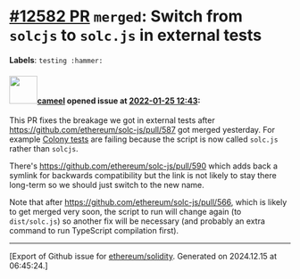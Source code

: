 # [\#12582 PR](https://github.com/ethereum/solidity/pull/12582) `merged`: Switch from `solcjs` to `solc.js` in external tests
**Labels**: `testing :hammer:`


#### <img src="https://avatars.githubusercontent.com/u/137030?v=4" width="50">[cameel](https://github.com/cameel) opened issue at [2022-01-25 12:43](https://github.com/ethereum/solidity/pull/12582):

This PR fixes the breakage we got in external tests after https://github.com/ethereum/solc-js/pull/587 got merged yesterday. For example [Colony tests](https://app.circleci.com/pipelines/github/ethereum/solidity/21783/workflows/aefcceb6-82c0-419f-a3d8-f66785920024/jobs/954433) are failing because the script is now called `solc.js` rather than `solcjs`.

There's https://github.com/ethereum/solc-js/pull/590 which adds back a symlink for backwards compatibility but the link is not likely to stay there long-term so we should just switch to the new name.

Note that after https://github.com/ethereum/solc-js/pull/566, which is likely to get merged very soon, the script to run will change again (to `dist/solc.js`) so another fix will be necessary (and probably an extra command to run TypeScript compilation first).




-------------------------------------------------------------------------------



[Export of Github issue for [ethereum/solidity](https://github.com/ethereum/solidity). Generated on 2024.12.15 at 06:45:24.]
